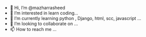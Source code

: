 - 👋 Hi, I’m @mazharrasheed
- 👀 I’m interested in learn coding...
- 🌱 I’m currently learning python , Django, html, scc, javascript ...
- 💞️ I’m looking to collaborate on ...
- 📫 How to reach me ...

<!---
mazharrasheed/mazharrasheed is a ✨ special ✨ repository because its `README.md` (this file) appears on your GitHub profile.
You can click the Preview link to take a look at your changes.
--->
